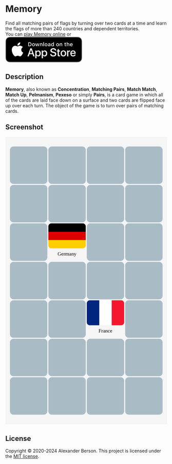 # Memory

Find all matching pairs of flags by turning over two cards at a time and learn the flags of more than 240 countries and dependent territories.<br>
You can [play Memory online](https://alex-berson.github.io/memory/) or <br>
[<img src="images/Download_on_the_App_Store_Badge_US-UK_RGB_blk_092917.svg">](https://apps.apple.com/us/app/memory/id1539117269)

## Description

**Memory**, also known as **Concentration**, **Matching Pairs**, **Match Match**, **Match Up**, **Pelmanism**, **Pexeso** or simply **Pairs**, is a card game in which all of the cards are laid face down on a surface and two cards are flipped face up over each turn. The object of the game is to turn over pairs of matching cards.

## Screenshot

<p align="center">
  <img src="images/screenshot.png" alt="Screenshot">
</p>

## License

Copyright &copy; 2020-2024 Alexander Berson. This project is licensed under the [MIT license](LICENSE.txt "MIT License").